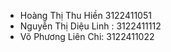 -  Hoàng Thị Thu Hiền 3122411051
-  Nguyễn Thị Diệu Linh : 3122411112
-  Võ Phương Liên Chi: 3122411022 
 
 
